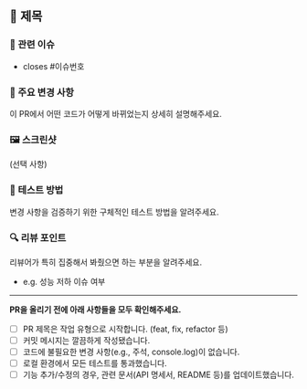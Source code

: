 ## 🌟 제목

### 🔗 관련 이슈
- closes #이슈번호

### 📝 주요 변경 사항
이 PR에서 어떤 코드가 어떻게 바뀌었는지 상세히 설명해주세요.

### 🖼️ 스크린샷
(선택 사항)

### 🚀 테스트 방법
변경 사항을 검증하기 위한 구체적인 테스트 방법을 알려주세요.

### 🔍 리뷰 포인트
리뷰어가 특히 집중해서 봐줬으면 하는 부분을 알려주세요.
- e.g. 성능 저하 이슈 여부

---
**PR을 올리기 전에 아래 사항들을 모두 확인해주세요.**
- [ ] PR 제목은 작업 유형으로 시작합니다. (feat, fix, refactor 등)
- [ ] 커밋 메시지는 깔끔하게 작성됐습니다.
- [ ] 코드에 불필요한 변경 사항(e.g., 주석, console.log)이 없습니다.
- [ ] 로컬 환경에서 모든 테스트를 통과했습니다.
- [ ] 기능 추가/수정의 경우, 관련 문서(API 명세서, README 등)를 업데이트했습니다.
